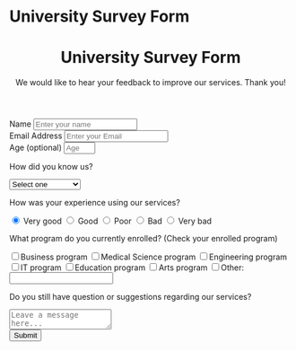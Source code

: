 # University Survey Form
# <!DOCTYPE html>
<html lang="en">
<head>
    <meta charset="UTF-8">
    <meta name="viewport" content="width=device-width, initial-scale=1.0">
    <title>University Survey Form - freeCodeCamp.org</title>
    <link rel="stylesheet" href="styles.css">
</head>
<body>
    <div class="container">
        <header class="header">
            <h1 id="title" class="text">University Survey Form</h1>
            <p id="description" class="description">
                We would like to hear your feedback to improve our services. Thank you!
            </p>
        </header>
        <form action="" id="survey-form">
            <div class="form-group">
                <label for="name" id="name-label">Name</label>
                <input 
                type="text"
                name="name"
                id="name"
                class="form-control"
                placeholder="Enter your name" required
                />
            </div>
            <div class="form-group">
                <label for="email" id="email-label">Email Address</label>
                <input 
                type="email"
                name="email"
                id="email"
                class="form-control"
                placeholder="Enter your Email" required
                />
            </div>
            <div class="form-group">
                <label for="age" id="number-label">Age
                    <span class="clue">(optional)</span>
                </label>
                <input 
                type="number"
                name="age"
                id="number"
                min="19" max="99"
                class="form-control"
                placeholder="Age"
                />
            </div>
            <!--SELECT FORM-->
            <div class="form-group">
                <p>How did you know us?</p>
                <select name="knew" id="dropdown" class="form-control" required>
                    <option> Select one</option>
                    <option value="1"> Advertisement</option>
                    <option value="2"> Family/Friends</option>
                    <option value="3"> News</option>
                    <option value="4"> Poster</option>
                    <option value="5"> Research</option>
                    <option value="6"> Recommendation</option>
                    <option value="7"> Social Media</option>
                    <option value="8"> Others</option>
                </select>
            </div>
            <!--RADIO BUTTON-->
            <div class="form-group">
                <p>How was your experience using our services?</p>
                <label for="Very good">
                    <input 
                    name="user-experience"
                    value="Very-good"
                    type="radio"
                    class="radio"
                    checked
                    id="survey-form"> Very good
                </label>
                <label for="Good">
                    <input 
                    name="user-experience"
                    value="Good"
                    type="radio"
                    class="radio"
                    id="survey-form"> Good
                </label>
                <label for="Poor">
                    <input 
                    name="user-experience"
                    value="Poor"
                    type="radio"
                    class="radio"
                    id="survey-form"> Poor
                </label>
                <label for="Bad">
                    <input 
                    name="user-experience"
                    value="Bad"
                    type="radio"
                    class="radio"
                    id="survey-form"> Bad
                </label>
                <label for="Very bad">
                    <input 
                    name="user-experience"
                    value="Very-bad"
                    type="radio"
                    class="radio"
                    id="survey-form"> Very bad
                </label>
            </div>
            <!--CHECKBOX-->
            <div class="form-group">
                <p>What program do you currently enrolled?
                    <span class="clue">(Check your enrolled program)</span>
                </p>
                <label for="Business">
                    <input 
                    name="chosen"
                    value="Business-program"
                    type="checkbox" 
                    id="survey-form" 
                    class="checkbox">Business program
                </label>
                <label for="Medical">
                    <input 
                    name="chosen"
                    value="Medical-science-program"
                    type="checkbox" 
                    id="survey-form" 
                    class="checkbox">Medical Science program
                </label>
                <label for="Engineering program">
                    <input 
                    name="chosen"
                    value="Engineering-program"
                    type="checkbox" 
                    id="survey-form" 
                    class="checkbox">Engineering program
                </label>
                <label for="IT">
                    <input 
                    name="chosen"
                    value="IT-program"
                    type="checkbox" 
                    id="survey-form" 
                    class="checkbox">IT program
                </label>
                <label for="Education">
                    <input 
                    name="chosen"
                    value="Education-program"
                    type="checkbox" 
                    id="survey-form" 
                    class="checkbox">Education program
                </label>
                <label for="Arts">
                    <input 
                    name="chosen"
                    value="Arts-program"
                    type="checkbox" 
                    id="survey-form" 
                    class="checkbox">Arts program
                </label>
                <label for="Other">
                    <input 
                    name="chosen"
                    value="Other-program"
                    type="checkbox" 
                    id="survey-form" 
                    class="checkbox">Other: 
                    <input 
                type="text"
                name="Other-program"
                id="other"
                class="blank"
                placeholder=""
                />
                </label>
            </div>
            <!--SUGGESTION MESSAGE-->
            <div class="form-group">
                <p>Do you still have question or suggestions regarding our services?</p>
                <textarea 
                name="comment" 
                id="survey-form" 
                class="textarea"
                placeholder="Leave a message here..."></textarea>
            </div>
            <!--SUBMIT BUTTON-->
            <div class="form-group">
                <button class="submit-button" id="submit" type="submit">Submit</button>
            </div>
        </form>
    </div>
</body>
</html>
